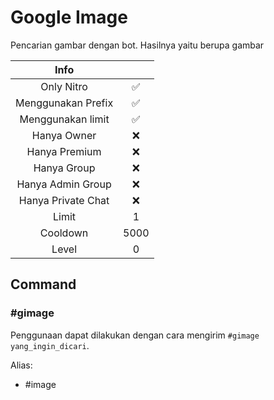 # Google Image

Pencarian gambar dengan bot. Hasilnya yaitu berupa gambar

|                       Info                        |      |
| :-----------------------------------------------: | :--: |
| <div class="label license nitro">Only Nitro</div> |  ✅  |
|                Menggunakan Prefix                 |  ✅  |
|                 Menggunakan limit                 |  ✅  |
|                    Hanya Owner                    |  ❌  |
|                   Hanya Premium                   |  ❌  |
|                    Hanya Group                    |  ❌  |
|                 Hanya Admin Group                 |  ❌  |
|                Hanya Private Chat                 |  ❌  |
|                       Limit                       |  1   |
|                     Cooldown                      | 5000 |
|                       Level                       |  0   |

## Command

### #gimage

Penggunaan dapat dilakukan dengan cara mengirim `#gimage yang_ingin_dicari`.

Alias:

- #image
